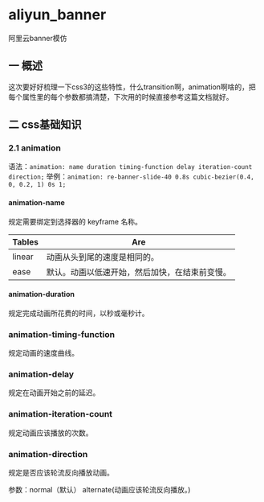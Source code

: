 # aliyun_banner
阿里云banner模仿

## 一 概述
这次要好好梳理一下css3的这些特性，什么transition啊，animation啊啥的，把每个属性里的每个参数都搞清楚，下次用的时候直接参考这篇文档就好。

## 二 css基础知识

### 2.1 animation

语法：`animation: name duration timing-function delay iteration-count direction;`
举例：`animation: re-banner-slide-40 0.8s cubic-bezier(0.4, 0, 0.2, 1) 0s 1;`

#### animation-name
规定需要绑定到选择器的 keyframe 名称。

| Tables        | Are           |
| ------------- |-------------  |
| linear      | 动画从头到尾的速度是相同的。 |
| ease      | 默认。动画以低速开始，然后加快，在结束前变慢。 |


#### animation-duration
规定完成动画所花费的时间，以秒或毫秒计。

### animation-timing-function
规定动画的速度曲线。

### animation-delay
规定在动画开始之前的延迟。

### animation-iteration-count
规定动画应该播放的次数。

### animation-direction
规定是否应该轮流反向播放动画。

参数：normal（默认） alternate(动画应该轮流反向播放。)
